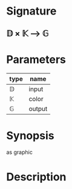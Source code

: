 # Signature
## 𝔻 × 𝕂 ⟶ 𝔾

# Parameters

| type | name |
|------|------|
|𝔻|input|
|𝕂|color|
|𝔾|output|

# Synopsis
as graphic

# Description
